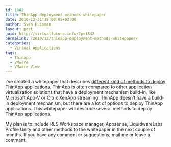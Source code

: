 ```yaml
---
id: 1842
title: ThinApp deployment methods whitepaper
date: 2010-12-31T19:00:05+02:00
author: Sven Huisman
layout: post
guid: http://virtualfuture.info/?p=1842
permalink: /2010/12/thinapp-deployment-methods-whitepaper/
categories:
  - Virtual Applications
tags:
  - Thinapp
  - VMware
  - VMware View
---
```

I&#8217;ve created a whitepaper that describes <a title="ThinApp deployment whitepaper" href="https://svenhuisman.com/wp-content/uploads/2011/01/ThinApp-deployment-options_1.0.pdf" target="_blank">different kind of methods to deploy ThinApp applications</a>. ThinApp is often compared to other application virtualization solutions that have a deployment mechanism build-in, like Microsoft App-V or Citrix XenApp streaming. ThinApp doesn’t have a build-in deployment mechanism, but there are a lot of options to deploy ThinApp applications. This whitepaper will describe several methods to deploy ThinApp applications.

My plan is to include RES Workspace manager, Appsense, LiquidwareLabs Profile Unity and other methods to the whitepaper in the next couple of months. If you have any comment or suggestions, mail me or leave a comment.
